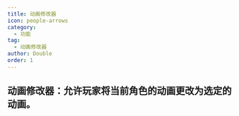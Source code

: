 ```yaml
---
title: 动画修改器
icon: people-arrows
category:
  - 功能
tag:
  - 动画修改器
author: Double
order: 1
---
```


## 动画修改器：允许玩家将当前角色的动画更改为选定的动画。